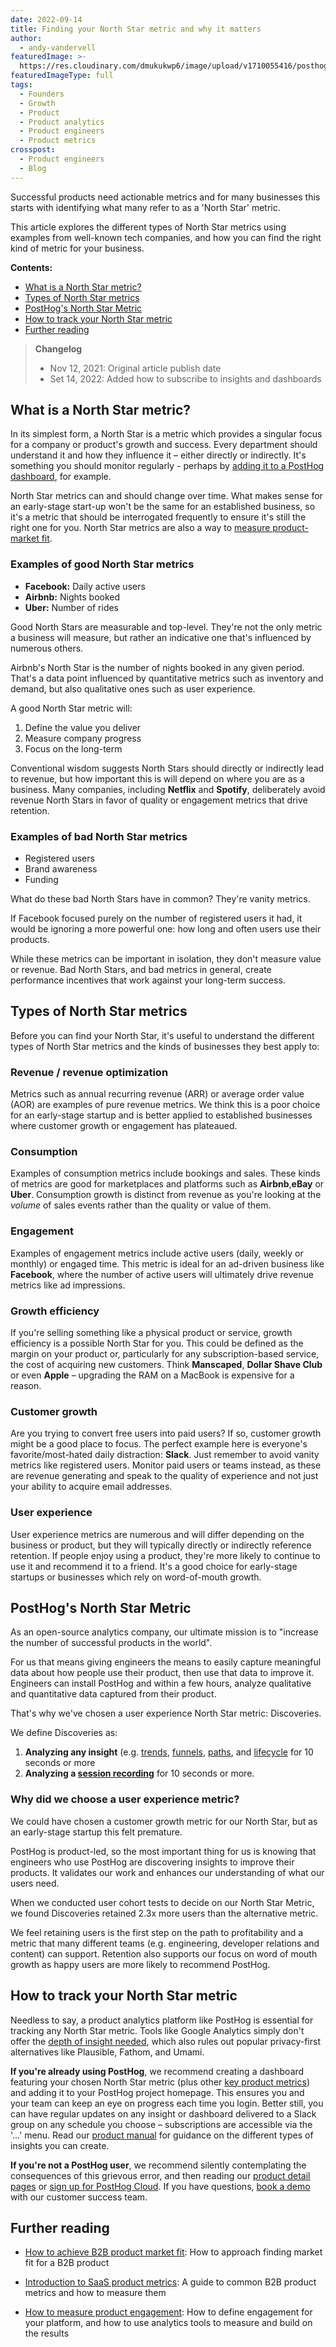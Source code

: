 ```yaml
---
date: 2022-09-14
title: Finding your North Star metric and why it matters
author:
  - andy-vandervell
featuredImage: >-
  https://res.cloudinary.com/dmukukwp6/image/upload/v1710055416/posthog.com/contents/images/blog/give-back-friday.png
featuredImageType: full
tags:
  - Founders
  - Growth
  - Product
  - Product analytics
  - Product engineers
  - Product metrics
crosspost:
  - Product engineers
  - Blog
---
```


Successful products need actionable metrics and for many businesses this starts with identifying what many refer to as a 'North Star' metric.

This article explores the different types of North Star metrics using examples from well-known tech companies, and how you can find the right kind of metric for your business.

**Contents:**

- [What is a North Star metric?](#what-is-a-north-star-metric)
- [Types of North Star metrics](#types-of-north-star-metrics)
- [PostHog's North Star Metric](#posthogs-north-star-metric)
- [How to track your North Star metric](#how-to-track-your-north-star-metric)
- [Further reading](#further-reading)

> **Changelog**
> - Nov 12, 2021: Original article publish date
> - Set 14, 2022: Added how to subscribe to insights and dashboards

## What is a North Star metric?
In its simplest form, a North Star is a metric which provides a singular focus for a company or product's growth and success. Every department should understand it and how they influence it – either directly or indirectly. It's something you should monitor regularly - perhaps by [adding it to a PostHog dashboard](https://posthog.com/docs/user-guides/dashboards), for example. 

North Star metrics can and should change over time. What makes sense for an early-stage start-up won't be the same for an established business, so it's a metric that should be interrogated frequently to ensure it's still the right one for you. North Star metrics are also a way to [measure product-market fit](/blog/measure-product-market-fit).

### Examples of good North Star metrics

 - **Facebook:** Daily active users
 - **Airbnb:** Nights booked
 - **Uber:** Number of rides

Good North Stars are measurable and top-level. They're not the only metric a business will measure, but rather an indicative one that's influenced by numerous others.

Airbnb's North Star is the number of nights booked in any given period. That's a data point influenced by quantitative metrics such as inventory and demand, but also qualitative ones such as user experience.

A good North Star metric will:

 1. Define the value you deliver
 2. Measure company progress
 3. Focus on the long-term

Conventional wisdom suggests North Stars should directly or indirectly lead to revenue, but how important this is will depend on where you are as a business. Many companies, including **Netflix** and **Spotify**, deliberately avoid revenue North Stars in favor of quality or engagement metrics that drive retention.

### Examples of bad North Star metrics
 - Registered users
 - Brand awareness
 - Funding

What do these bad North Stars have in common? They're vanity metrics.

If Facebook focused purely on the number of registered users it had, it would be ignoring a more powerful one: how long and often users use their products. 

While these metrics can be important in isolation, they don't measure value or revenue.  Bad North Stars, and bad metrics in general, create performance incentives that work against your long-term success.

## Types of North Star metrics
Before you can find your North Star, it's useful to understand the different types of North Star metrics and the kinds of businesses they best apply to:

### Revenue / revenue optimization
Metrics such as annual recurring revenue (ARR) or average order value (AOR) are examples of pure revenue metrics. We think this is a poor choice for an early-stage startup and is better applied to established businesses where customer growth or engagement has plateaued.  

### Consumption
Examples of consumption metrics include bookings and sales. These kinds of metrics are good for marketplaces and platforms such as **Airbnb**,**eBay** or **Uber**. Consumption growth is distinct from revenue as you're looking at the _volume_ of sales events rather than the quality or value of them.

### Engagement 
Examples of engagement metrics include active users (daily, weekly or monthly) or engaged time. This metric is ideal for an ad-driven business like **Facebook**, where the number of active users will ultimately drive revenue metrics like ad impressions.

### Growth efficiency
If you're selling something like a physical product or service, growth efficiency is a possible North Star for you. This could be defined as the margin on your product or, particularly for any subscription-based service, the cost of acquiring new customers. Think **Manscaped**, **Dollar Shave Club** or even **Apple** – upgrading the RAM on a MacBook is expensive for a reason.

### Customer growth
Are you trying to convert free users into paid users? If so, customer growth might be a good place to focus. The perfect example here is everyone's favorite/most-hated daily distraction: **Slack**. Just remember to avoid vanity metrics like registered users. Monitor paid users or teams instead, as these are revenue generating and speak to the quality of experience and not just your ability to acquire email addresses.

### User experience
User experience metrics are numerous and will differ depending on the business or product, but they will typically directly or indirectly reference retention. If people enjoy using a product, they're more likely to continue to use it and recommend it to a friend. It's a good choice for early-stage startups or businesses which rely on word-of-mouth growth.

## PostHog's North Star Metric
As an open-source analytics company, our ultimate mission is to "increase the number of successful products in the world". 

For us that means giving engineers the means to easily capture meaningful data about how people use their product, then use that data to improve it. Engineers can install PostHog and within a few hours, analyze qualitative and quantitative data captured from their product.

That's why we've chosen a user experience North Star metric: Discoveries.

We define Discoveries as:

 1. **Analyzing any insight** (e.g. [trends](https://posthog.com/docs/user-guides/trends), [funnels](https://posthog.com/docs/user-guides/funnels), [paths](https://posthog.com/docs/user-guides/paths), and [lifecycle](https://posthog.com/docs/user-guides/lifecycle) for 10 seconds or more
 2. **Analyzing a [session recording](https://posthog.com/docs/user-guides/recordings)** for 10 seconds or more.

### Why did we choose a user experience metric?

We could have chosen a customer growth metric for our North Star, but as an early-stage startup this felt premature. 

PostHog is product-led, so the most important thing for us is knowing that engineers who use PostHog are discovering insights to improve their products. It validates our work and enhances our understanding of what our users need.

When we conducted user cohort tests to decide on our North Star Metric, we found Discoveries retained 2.3x more users than the alternative metric.

We feel retaining users is the first step on the path to profitability and a metric that many different teams (e.g. engineering, developer relations and content) can support. Retention also supports our focus on word of mouth growth as happy users are more likely to recommend PostHog.

## How to track your North Star metric

Needless to say, a product analytics platform like PostHog is essential for tracking any North Star metric. Tools like Google Analytics simply don't offer the [depth of insight needed](https://posthog.com/customers/mention-me), which also rules out popular privacy-first alternatives like Plausible, Fathom, and Umami.

**If you're already using PostHog**, we recommend creating a dashboard featuring your chosen North Star metric (plus other [key product metrics](/blog/b2b-saas-product-metrics)) and adding it to your PostHog project homepage. This ensures you and your team can keep an eye on progress each time you login. Better still, you can have regular updates on any insight or dashboard delivered to a Slack group on any schedule you choose – subscriptions are accessible via the '...' menu. Read our [product manual](/using-posthog) for guidance on the different types of insights you can create.

**If you're not a PostHog user**, we recommend silently contemplating the consequences of this grievous error, and then reading our [product detail pages](/product) or [sign up for PostHog Cloud](/signup). If you have questions, [book a demo](/book-a-demo) with our customer success team.

## Further reading

- [How to achieve B2B product market fit](/blog/product-market-fit-game): How to approach finding market fit for a B2B product

- [Introduction to SaaS product metrics](/blog/b2b-saas-product-metrics): A guide to common B2B product metrics and how to measure them

- [How to measure product engagement](/blog/how-to-measure-product-engagement): How to define engagement for your platform, and how to use analytics tools to measure and build on the results

<ArrayCTA />
